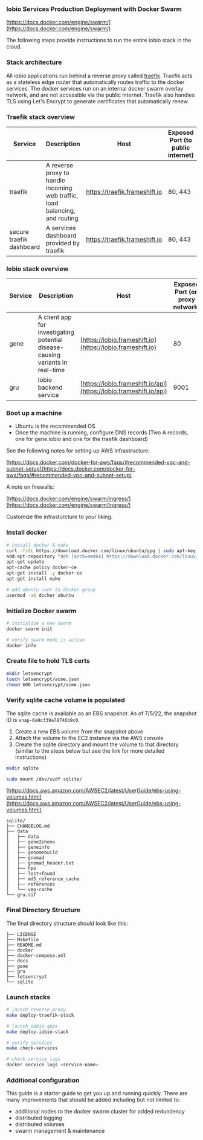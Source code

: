 ### Iobio Services Production Deployment with Docker Swarm

[https://docs.docker.com/engine/swarm/](https://docs.docker.com/engine/swarm/)

The following steps provide instructions to run the entire iobio stack in the cloud.

### Stack architecture

All iobio applications run behind a reverse proxy called [traefik](https://docs.traefik.io/). Traefik acts as a stateless edge router that automatically routes traffic to the docker services. The docker services run on an internal docker swarm overlay network, and are not accessible via the public internet. Traefik also handles TLS using Let's Encrypt to generate certificates that automatically renew.

### Traefik stack overview

| Service | Description | Host | Exposed Port (to public internet) |
|---------|-------------|----- | -------------|
| traefik | A reverse proxy to handle incoming web traffic, load balancing, and routing | https://traefik.frameshift.io | 80, 443 |
| secure traefik dashboard | A services dashboard provided by traefik | https://traefik.frameshift.io | 80, 443 |

### Iobio stack overview

| Service | Description | Host | Exposed Port (on proxy network) |
|---------|-------------|----- | -------------|
| gene | A client app for investigating potential disease-causing variants in real-time | [https://iobio.frameshift.io](https://iobio.frameshift.io) | 80 |
| gru | Iobio backend service | [https://iobio.frameshift.io/api](https://iobio.frameshift.io/api) | 9001 |

### Boot up a machine

- Ubuntu is the recommended OS
- Once the machine is running, configure DNS records (Two A records, one for gene.iobio and one for the traefik dashboard)

See the following notes for setting up AWS infrastructure:

[https://docs.docker.com/docker-for-aws/faqs/#recommended-vpc-and-subnet-setup](https://docs.docker.com/docker-for-aws/faqs/#recommended-vpc-and-subnet-setup)

A note on firewalls:

[https://docs.docker.com/engine/swarm/ingress/](https://docs.docker.com/engine/swarm/ingress/)

Customize the infrasturcture to your liking.

### Install docker

```bash
# install docker & make
curl -fsSL https://download.docker.com/linux/ubuntu/gpg | sudo apt-key add -
add-apt-repository "deb [arch=amd64] https://download.docker.com/linux/ubuntu $(lsb_release -cs) stable"
apt-get update
apt-cache policy docker-ce
apt-get install -y docker-ce
apt-get install make

# add ubuntu user to docker group
usermod -aG docker ubuntu
```

### Initialize Docker swarm

```bash
# initialize a new swarm
docker swarm init

# verify swarm mode is active
docker info
```

### Create file to hold TLS certs

```bash
mkdir letsencrypt
touch letsencrypt/acme.json
chmod 600 letsencrypt/acme.json
```

### Verify sqlite cache volume is populated

The sqlite cache is available as an EBS snapshot. As of 7/5/22, the snapshot ID is `snap-0a9cf39a78746b9c0`.

1. Create a new EBS volume from the snapshot above
1. Attach the volume to the EC2 instance via the AWS console
1. Create the sqlite directory and mount the volume to that directory (similar to the steps below but see the link for more detailed instructions)

```bash
mkdir sqlite

sudo mount /dev/xvdf sqlite/
```

[https://docs.aws.amazon.com/AWSEC2/latest/UserGuide/ebs-using-volumes.html](https://docs.aws.amazon.com/AWSEC2/latest/UserGuide/ebs-using-volumes.html)

```
sqlite/
├── CHANGELOG.md
├── data
│   ├── data
│   ├── gene2pheno
│   ├── geneinfo
│   ├── genomebuild
│   ├── gnomad
│   ├── gnomad_header.txt
│   ├── hpo
│   ├── lost+found
│   ├── md5_reference_cache
│   ├── references
│   └── vep-cache
└── gru.sif
```

### Final Directory Structure

The final directory structure should look like this:

```
├── LICENSE
├── Makefile
├── README.md
├── docker
├── docker-compose.yml
├── docs
├── gene
├── gru
├── letsencrypt
└── sqlite
```

### Launch stacks

```bash
# launch reverse proxy
make deploy-traefik-stack

# launch iobio apps
make deploy-iobio-stack

# verify services
make check-services

# check service logs
docker service logs <service-name>
```

### Additional configuration

This guide is a starter guide to get you up and running quickly. There are many improvements that should be added including but not limited to:

- additional nodes to the docker swarm cluster for added redundency
- distributed logging
- distributed volumes
- swarm management & maintenance
